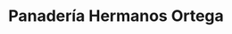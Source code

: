 ---
title: "Panadería Hermanos Ortega"
url: /marchamalo/panaderia-hermanos-ortega/
shop: panadería
---
